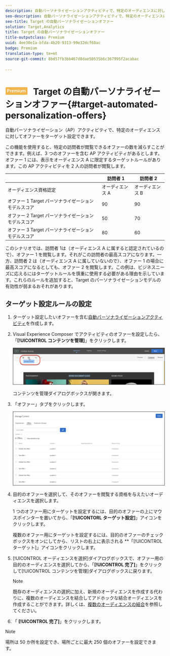 ```yaml
---
description: 自動パーソナライゼーションアクティビティで、特定のオーディエンスに対してオファーをターゲット設定できます。
seo-description: 自動パーソナライゼーションアクティビティで、特定のオーディエンスに対してオファーをターゲット設定できます。
seo-title: Target の自動パーソナライゼーションオファー
solution: Target,Analytics
title: Target の自動パーソナライゼーションオファー
title-outputclass: Premium
uuid: 4ee30e1a-bfda-4b20-9313-99e32dcf60ac
badge: Premium
translation-type: tm+mt
source-git-commit: 8bd57fb3bb467d8dae50535b6c367995f2acabac

---
```



# ![PREMIUM](/help/assets/premium.png) Target の自動パーソナライゼーションオファー{#target-automated-personalization-offers}

自動パーソナライゼーション（AP）アクティビティで、特定のオーディエンスに対してオファーをターゲット設定できます。

この機能を使用すると、特定の訪問者が閲覧できるオファーの数を減らすことができます。例えば、3 つのオファーを含む AP アクティビティがあるとします。オファー 1 には、表示をオーディエンス A に限定するターゲットルールがあります。この AP アクティビティを 2 人の訪問者が閲覧します。

|  | 訪問者 1 | 訪問者 2 |
|--- |--- |--- |
| オーディエンス資格認定 | オーディエンス A | オーディエンス B |
| オファー 1 Target パーソナライゼーションモデルスコア | 90 | 90 |
| オファー 2 Target パーソナライゼーションモデルスコア | 50 | 70 |
| オファー 3 Target パーソナライゼーションモデルスコア | 80 | 60 |

このシナリオでは、訪問者 1は（オーディエンス A に属すると認定されているので）、オファー 1 を閲覧します。それがこの訪問者の最高スコアになります。一方、訪問者 2 は（オーディエンス A に属していないので）、オファー 1 の場合に最高スコアになるとしても、オファー 2 を閲覧します。この例は、ビジネスニーズに応えるにはターゲットルールを慎重に使用する必要がある理由を示しています。これらのルールを追加すると、Target のパーソナライゼーションモデルの有効性が弱まるおそれがあります。

## ターゲット設定ルールの設定

1. ターゲット設定したいオファーを含む[自動パーソナライゼーションアクティビティ](/help/c-activities/t-automated-personalization/create-ap-activity.md)を作成します。
1. Visual Experience Composer でアクティビティのオファーを設定したら、「**[!UICONTROL コンテンツを管理]**」をクリックします。

   ![コンテンツを管理](/help/c-activities/t-automated-personalization/assets/manage-content.png)

   コンテンツを管理ダイアログボックスが開きます。

1. 「オファー」タブをクリックします。

   ![オファーページ](/help/c-activities/t-automated-personalization/assets/manage-content-offers.png)

1. 目的のオファーを選択して、そのオファーを閲覧する資格を与えたいオーディエンスを選択します。

   1 つのオファー用にターゲットを設定するには、目的のオファーの上にマウスポインターを置いてから、「**[!UICONTORL ターゲット設定]**」アイコンをクリックします。

   複数のオファー用にターゲットを設定するには、目的のオファーのチェックボックスをオンにしてから、リストの右上に表示される **「[!UICONTROL ターゲット]」アイコンをクリックします。

1. [!UICONTROL オーディエンスを選択]ダイアログボックスで、オファー用の目的のオーディエンスを選択してから、「**[!UICONTROL 完了]**」をクリックして[!UICONTROL コンテンツを管理]ダイアログボックスに戻ります。

   >[!NOTE]
   >
   >既存のオーディエンスの選択に加え、新規のオーディエンスを作成する代わりに、複数のオーディエンスを結合してアドホックな結合オーディエンスを作成することができます。詳しくは、[複数のオーディエンスの結合](../../c-target/combining-multiple-audiences.md#concept_A7386F1EA4394BD2AB72399C225981E5)を参照してください。

1. 「 **[!UICONTROL 完了]**」をクリックします。

>[!NOTE]
>
>場所は 50 か所を設定でき、場所ごとに最大 250 個のオファーを設定できます。
